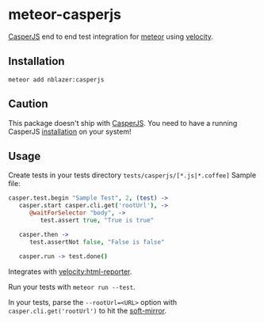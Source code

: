 # meteor-casperjs

[CasperJS](http://casperjs.org) end to end test integration for [meteor](https://www.meteor.com) using [velocity](https://github.com/meteor-velocity/velocity).

## Installation
`meteor add nblazer:casperjs`

## Caution
This package doesn't ship with [CasperJS](http://casperjs.org). You need to have a running CasperJS [installation](http://docs.casperjs.org/en/latest/installation.html) on your system!

## Usage
Create tests in your tests directory `tests/casperjs/[*.js|*.coffee]`
Sample file:
```coffeescript
casper.test.begin "Sample Test", 2, (test) ->
   casper.start casper.cli.get('rootUrl'), ->
      @waitForSelector "body", ->
         test.assert true, "True is true"

   casper.then ->
      test.assertNot false, "False is false"

   casper.run -> test.done()
```
Integrates with [velocity:html-reporter](https://github.com/meteor-velocity/html-reporter/).

Run your tests with `meteor run --test`.

In your tests, parse the `--rootUrl=<URL>` option with `casper.cli.get('rootUrl')` to hit the [soft-mirror](https://github.com/meteor-velocity/node-soft-mirror).
